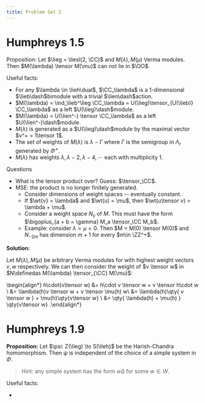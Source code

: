 ```yaml
---
title: Problem Set 2
---
```


# Humphreys 1.5

Proposition:
Let $\lieg = \liesl(2, \CC)$ and $M(\lambda), M(\mu)$ Verma modules.
Then $M(\lambda) \tensor M(\mu)$ can not lie in $\OO$.


Useful facts:

- For any $\lambda \in \lieh\dual$, $\CC_\lambda$ is a 1-dimensional $\lieb\dash$bimodule with a trivial $\lien\dash$action.
- $M(\lambda) = \ind_\lieb^\lieg \CC_\lambda = U(\lieg)\tensor_{U(\lieb)} \CC_\lambda$ as a left $U(\lieg)\dash$module.
- $M(\lambda) = U(\lien^-) \tensor \CC_\lambda$ as a left $U(\lien^-)\dash$module.
- $M(\lambda)$ is generated as a $U(\lieg)\dash$module by the maximal vector $v^+ = 1\tensor 1$.
- The set of weights of $M(\lambda)$ is $\lambda - \Gamma$ where $\Gamma$ is the semigroup in $\Lambda_r$ generated by $\Phi^+$.
- $M(\lambda)$ has weights $\lambda, \lambda-2, \lambda-4,\cdots$ each with multiplicity 1.

Questions

- What is the tensor product over? Guess: $\tensor_\CC$.
- MSE: the product is no longer finitely generated.
  -  Consider dimensions of weight spaces -- eventually constant.
  -  If $\wt{v} = \lambda$ and $\wt(u) = \mu$, then $\wt(u\tensor v) = \lambda + \mu$.
  -  Consider a weight space $N_\gamma$ of $M$. This must have the form $\bigoplus_{a + b = \gamma} M_a \tensor_\CC M_b$.
    -  Example: consider $\lambda = \mu = 0$. Then $M = M(0) \tensor M(0)$ and $N_{-2m}$ has dimension $m+1$ for every $m\in \ZZ^+$.

**Solution:**

Let $M(\lambda), M(\mu)$ be arbitrary Verma modules for with highest weight vectors $v, w$ respectively.
We can then consider the weight of $v \tensor w$ in $N\definedas M(\lambda) \tensor_{\CC} M(\mu)$:

\begin{align*}
h\cdot(v\tensor w) 
&= h\cdot v \tensor w + v \tensor h\cdot w \\
&= \lambda(h)v \tensor w + v \tensor \mu(h) w\\
&= \lambda(h)\qty{ v \tensor w } + \mu(h)\qty{v\tensor w} \\
&= \qty{ \lambda(h) + \mu(h) } \qty{v\tensor w}
.\end{align*}


# Humphreys 1.9

**Proposition:**
Let $\psi: Z(\lieg) \to S(\lieh)$ be the Harish-Chandra homomorphism.
Then $\psi$ is independent of the choice of a simple system in $\Phi$.

> Hint: any simple system has the form $w\Delta$ for some $w\in W$.

Useful facts:

- 
